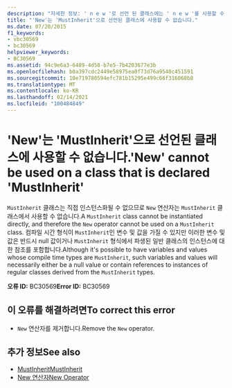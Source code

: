 ```yaml
---
description: "자세한 정보: ' n e w '로 선언 된 클래스에는 ' n e w '를 사용할 수 없습니다."
title: "'New'는 'MustInherit'으로 선언된 클래스에 사용할 수 없습니다."
ms.date: 07/20/2015
f1_keywords:
- vbc30569
- bc30569
helpviewer_keywords:
- BC30569
ms.assetid: 94c9e6a3-6489-4d58-b7e5-7b4203677e3b
ms.openlocfilehash: b0a397cdc2449e58975ea0f73d76a9540c451591
ms.sourcegitcommit: 10e719780594efc781b15295e499c66f316068b8
ms.translationtype: MT
ms.contentlocale: ko-KR
ms.lasthandoff: 02/14/2021
ms.locfileid: "100484849"
---
```

# <a name="new-cannot-be-used-on-a-class-that-is-declared-mustinherit"></a><span data-ttu-id="3cb2d-103">'New'는 'MustInherit'으로 선언된 클래스에 사용할 수 없습니다.</span><span class="sxs-lookup"><span data-stu-id="3cb2d-103">'New' cannot be used on a class that is declared 'MustInherit'</span></span>

<span data-ttu-id="3cb2d-104">`MustInherit` 클래스는 직접 인스턴스화될 수 없으므로 `New` 연산자는 `MustInherit` 클래스에서 사용할 수 없습니다.</span><span class="sxs-lookup"><span data-stu-id="3cb2d-104">A `MustInherit` class cannot be instantiated directly, and therefore the `New` operator cannot be used on a `MustInherit` class.</span></span> <span data-ttu-id="3cb2d-105">컴파일 시간 형식이 `MustInherit`인 변수 및 값을 가질 수 있지만 이러한 변수 및 값은 반드시 null 값이거나 `MustInherit` 형식에서 파생된 일반 클래스의 인스턴스에 대한 참조를 포함합니다.</span><span class="sxs-lookup"><span data-stu-id="3cb2d-105">Although it's possible to have variables and values whose compile time types are `MustInherit`, such variables and values will necessarily either be a null value or contain references to instances of regular classes derived from the `MustInherit` types.</span></span>  
  
 <span data-ttu-id="3cb2d-106">**오류 ID:** BC30569</span><span class="sxs-lookup"><span data-stu-id="3cb2d-106">**Error ID:** BC30569</span></span>  
  
## <a name="to-correct-this-error"></a><span data-ttu-id="3cb2d-107">이 오류를 해결하려면</span><span class="sxs-lookup"><span data-stu-id="3cb2d-107">To correct this error</span></span>  
  
- <span data-ttu-id="3cb2d-108">`New` 연산자를 제거합니다.</span><span class="sxs-lookup"><span data-stu-id="3cb2d-108">Remove the `New` operator.</span></span>  
  
## <a name="see-also"></a><span data-ttu-id="3cb2d-109">추가 정보</span><span class="sxs-lookup"><span data-stu-id="3cb2d-109">See also</span></span>

- [<span data-ttu-id="3cb2d-110">MustInherit</span><span class="sxs-lookup"><span data-stu-id="3cb2d-110">MustInherit</span></span>](../language-reference/modifiers/mustinherit.md)
- [<span data-ttu-id="3cb2d-111">New 연산자</span><span class="sxs-lookup"><span data-stu-id="3cb2d-111">New Operator</span></span>](../language-reference/operators/new-operator.md)
